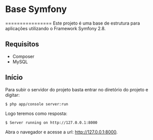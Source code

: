 # Base Symfony
================
Este projeto é uma base de estrutura para aplicações utilizando o Framework Symfony 2.8.

## Requisitos
* Composer
* MySQL

## Início
Para subir o servidor do projeto basta entrar no diretório do projeto e digitar:
```
$ php app/console server:run
```
Logo teremos como resposta:
```
$ Server running on http://127.0.0.1:8000
```
Abra o navegador e acesse a url: http://127.0.0.1:8000.
